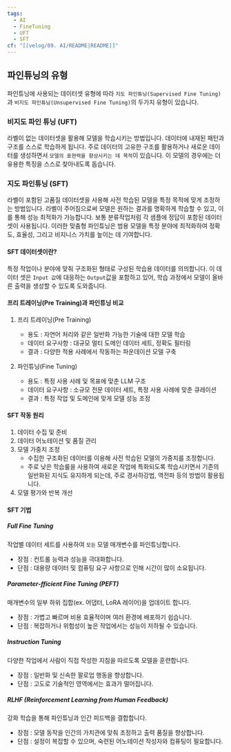 ```yaml
---
tags:
  - AI
  - FineTuning
  - UFT
  - SFT
cf: "[[velog/09. AI/README|README]]"
---
```

## 파인튜닝의 유형
파인튜닝에 사용되는 데이터셋 유형에 따라 `지도 파인튜닝(Supervised Fine Tuning)`과 `비지도 파인튜닝(Unsupervised Fine Tuning)`의 두가지 유형이 있습니다.

### 비지도 파인 튜닝 (UFT)
라벨이 없는 데이터셋을 활용해 모델을 학습시키는 방법입니다.
데이터에 내재된 패턴과 구조를 스스로 학습하게 됩니다. 주로 데이터의 고유한 구조를 활용하거나 새로운 데이터를 생성하면서 `모델의 표현력을 향상시키는 데 목적`이 있습니다.
이 모델의 경우에는 더 유용한 특징을 스스로 찾아내도록 돕습니다.

### 지도 파인튜닝 (SFT)
라벨이 포함된 고품질 데이터셋을 사용해 사전 학습된 모델을 특정 목적에 맞게 조정하는 방법입니다.
라벨이 주어짐으로써 모델은 원하는 결과를 명확하게 학습할 수 있고, 이를 통해 성능 최적화가 가능합니다.
보통 분류작업처럼 각 샘플에 정답이 포함된 데이터셋이 사용됩니다. 이러한 맞춤형 파인튜닝은 범용 모델을 특정 분야에 최적화하여 정확도, 효율성, 그리고 비지니스 가치를 높이는 데 기여합니다.

#### SFT 데이터셋이란?
특정 작업이나 분야에 맞춰 구조화된 형태로 구성된 학습용 데이터를 의믜합니다.
이 데이터 셋은 `Input 값`에 대응하는 `Output`값을 포함하고 있어, 학습 과정에서 모델이 올바른 출력을 생성할 수 있도록 도와줍니다.

#### 프리 트레이닝(Pre Training)과 파인튜닝 비교
1. 프리 트레이닝(Pre Training)
    - 용도 : 자연어 처리와 같은 일반화 가능한 기술에 대한 모델 학습
    - 데이터 요구사항 : 대규모 멀티 도메인 데이터 세트, 정확도 필터링
    - 결과 : 다양한 적용 사례에서 작동하는 파운데이션 모델 구축

2. 파인튜닝(Fine Tuning)
    - 용도 : 특정 사용 사례 및 목표에 맞춘 LLM 구조
    - 데이터 요구사항 : 소규모 전문 데이터 세트, 특정 사용 사례에 맞춘 큐레이션
    - 결과 : 특정 작업 및 도메인에 맞게 모델 성능 조정

#### SFT 작동 원리
1. 데이터 수집 및 준비
2. 데이터 어노테이션 및 품질 관리
3. 모델 가중치 조정
    - 수집한 구조화된 데이터를 이용해 사전 학습된 모델의 가중치를 조정합니다.
    - 주로 낮은 학습룰을 사용하여 새로운 작업에 특화되도록 학습시키면서 기존의 일반화된 지식도 유지하게 되는데, 주로 경사하강법, 역전파 등의 방법이 활용됩니다.
4. 모델 평가와 반복 개선

#### SFT 기법
##### Full Fine Tuning
작업별 데이터 세트를 사용하여 `모든` 모델 매개변수를 파인튜닝합니다.
- 장점 : 컨트롤 능력과 성능을 극대화합니다.
- 단점 : 대용량 데이터 및 컴퓨팅 요구 사항으로 인해 시간이 많이 소요됩니다.

##### Parameter\-fficient Fine Tuning (PEFT)
매개변수의 일부 하위 집합(ex. 어댑터, LoRA 레이어)을 업데이트 합니다.
- 장점 : 가볍고 빠르며 비용 효율적이며 여러 환경에 배포하기 쉽습니다.
- 단점 : 복잡하거나 위험성이 높은 작업에서는 성능이 저하될 수 있습니다.

##### Instruction Tuning
다양한 작업에서 사람이 직접 작성한 지침을 따르도록 모델을 훈련합니다.
- 장점 : 일반화 및 신속한 팔로업 행동을 향상합니다.
- 단점 : 고도로 기술적인 영역에서는 효과가 떨어집니다.

##### RLHF (Reinforcement Learning from Human Feedback)
강화 학습을 통해 파인튜닝과 인간 피드백을 결합합니다.
- 장점 : 모델 동작을 인간의 가치관에 맞춰 조정하고 출력 품질을 향상합니다.
- 단점 : 설정이 복잡할 수 있으며, 숙련된 어노테이션 작성자와 컴퓨팅이 필요합니다.